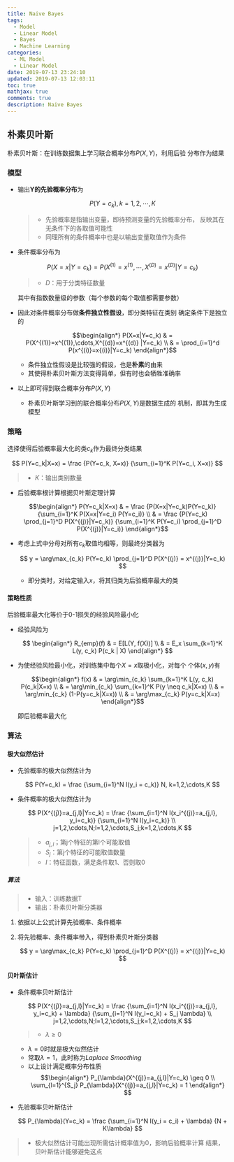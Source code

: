 ```yaml
---
title: Naive Bayes
tags:
  - Model
  - Linear Model
  - Bayes
  - Machine Learning
categories:
  - ML Model
  - Linear Model
date: 2019-07-13 23:24:10
updated: 2019-07-13 12:03:11
toc: true
mathjax: true
comments: true
description: Naive Bayes
---
```


##	朴素贝叶斯

朴素贝叶斯：在训练数据集上学习联合概率分布$P(X,Y)$，利用后验
分布作为结果

###	模型

-	输出**Y的先验概率分布**为

	$$
	P(Y = c_k), k = 1,2,\cdots,K
	$$

	> - 先验概率是指输出变量，即待预测变量的先验概率分布，
		反映其在无条件下的各取值可能性
	> - 同理所有的条件概率中也是以输出变量取值作为条件

-	条件概率分布为

	$$
	P(X=x|Y=c_k) = P(X^{(1)}=x^{(1)},\cdots,X^{(D)}=x^{(D)}|
		Y=c_k)
	$$

	> - $D$：用于分类特征数量

	其中有指数数量级的参数（每个参数的每个取值都需要参数）

-	因此对条件概率分布做**条件独立性假设**，即分类特征在类别
	确定条件下是独立的

	$$\begin{align*}
	P(X=x|Y=c_k) & = P(X^{(1)}=x^{(1)},\cdots,X^{(d)}=x^{(d)}
		|Y=c_k) \\
	& = \prod_{i=1}^d P(x^{(i)}=x{(i)}|Y=c_k)
	\end{align*}$$

	-	条件独立性假设是比较强的假设，也是**朴素**的由来
	-	其使得朴素贝叶斯方法变得简单，但有时也会牺牲准确率

-	以上即可得到联合概率分布$P(X,Y)$

	-	朴素贝叶斯学习到的联合概率分布$P(X,Y)$是数据生成的
		机制，即其为生成模型

###	策略

选择使得后验概率最大化的类$c_k$作为最终分类结果

$$
P(Y=c_k|X=x) = \frac {P(Y=c_k, X=x)} {\sum_{i=1}^K
	P(Y=c_i, X=x)}
$$

> - $K$：输出类别数量

-	后验概率根计算根据贝叶斯定理计算

	$$\begin{align*}
	P(Y=c_k|X=x) & = \frac {P(X=x|Y=c_k)P(Y=c_k)}
		{\sum_{i=1}^K P(X=x|Y=c_i) P(Y=c_i)} \\
	& = \frac {P(Y=c_k) \prod_{j=1}^D P(X^{(j)}|Y=c_k)}
		{\sum_{i=1}^K P(Y=c_i) \prod_{j=1}^D P(X^{(j)}|Y=c_i)}
	\end{align*}$$

-	考虑上式中分母对所有$c_k$取值均相等，则最终分类器为

	$$
	y = \arg\max_{c_k} P(Y=c_k) \prod_{j=1}^D
		P(X^{(j)} = x^{(j)}|Y=c_k)
	$$

	-	即分类时，对给定输入$x$，将其归类为后验概率最大的类

####	策略性质

后验概率最大化等价于0-1损失的经验风险最小化

-	经验风险为

	$$
	\begin{align*}
	R_{emp}(f) & = E[L(Y, f(X))] \\
	& = E_x \sum_{k=1}^K L(y, c_k) P(c_k | X)
	\end{align*}
	$$

-	为使经验风险最小化，对训练集中每个$X=x$取极小化，对每个
	个体$(x,y)$有

	$$\begin{align*}
	f(x) & = \arg\min_{c_k} \sum_{k=1}^K L(y, c_k)
		P(c_k|X=x) \\
	& = \arg\min_{c_k} \sum_{k=1}^K P(y \neq c_k|X=x) \\
	& = \arg\min_{c_k} (1-P(y=c_k|X=x)) \\
	& = \arg\max_{c_k} P(y=c_k|X=x)
	\end{align*}$$
	
	即后验概率最大化

###	算法

####	极大似然估计

-	先验概率的极大似然估计为

	$$
	P(Y=c_k) = \frac {\sum_{i=1}^N I(y_i = c_k)} N,
		k=1,2,\cdots,K
	$$

-	条件概率的极大似然估计为

	$$
	P(X^{(j)}=a_{j,l}|Y=c_k) = \frac {\sum_{i=1}^N
		I(x_i^{(j)}=a_{j,l}, y_i=c_k)}
		{\sum_{i=1}^N I(y_i=c_k)} \\
		j=1,2,\cdots,N;l=1,2,\cdots,S_j;k=1,2,\cdots,K
	$$

	> - $a_{j,l}$；第j个特征的第l个可能取值
	> - $S_j$：第j个特征的可能取值数量
	> - $I$：特征函数，满足条件取1、否则取0

#####	算法

> - 输入：训练数据T
> - 输出：朴素贝叶斯分类器

1.	依据以上公式计算先验概率、条件概率

2.	将先验概率、条件概率带入，得到朴素贝叶斯分类器

	$$
	y = \arg\max_{c_k} P(Y=c_k) \prod_{j=1}^D
		P(X^{(j)} = x^{(j)}|Y=c_k)
	$$

####	贝叶斯估计

-	条件概率贝叶斯估计

	$$
	P(X^{(j)}=a_{j,l}|Y=c_k) = \frac {\sum_{i=1}^N
		I(x_i^{(j)}=a_{j,l}, y_i=c_k) + \lambda}
		{\sum_{i=1}^N I(y_i=c_k) + S_j \lambda} \\
		j=1,2,\cdots,N;l=1,2,\cdots,S_j;k=1,2,\cdots,K
	$$

	> - $\lambda \geq 0$

	-	$\lambda=0$时就是极大似然估计
	-	常取$\lambda=1$，此时称为*Laplace Smoothing*
	-	以上设计满足概率分布性质
		$$\begin{align*}
		P_{\lambda}(X^{(j)}=a_{j,l}|Y=c_k) \geq 0 \\
		\sum_{l=1}^{S_j} P_{\lambda}(X^{(j)}=a_{j,l}|Y=c_k)
			= 1
		\end{align*}
		$$

-	先验概率贝叶斯估计

	$$
	P_{\lambda}(Y=c_k) = \frac {\sum_{i=1}^N I(y_i = c_i)
		+ \lambda} {N + K\lambda}
	$$

> - 极大似然估计可能出现所需估计概率值为0，影响后验概率计算
	结果，贝叶斯估计能够避免这点


